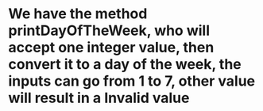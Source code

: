 # We have the method printDayOfTheWeek, who will accept one integer value, then convert it to a day of the week, the inputs can go from 1 to 7, other value will result in a Invalid value
